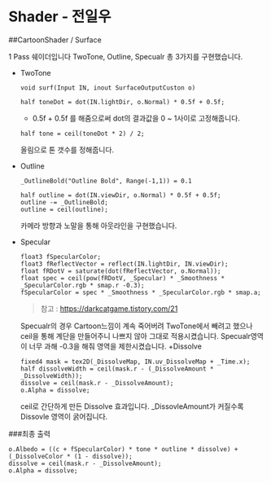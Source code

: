 # Shader - 전일우

##CartoonShader / Surface

1 Pass 쉐이더입니다
TwoTone, Outline, Specualr 총 3가지를 구현했습니다.

+ TwoTone
  ```
  void surf(Input IN, inout SurfaceOutputCuston o)
  ```
  ```
  half toneDot = dot(IN.lightDir, o.Normal) * 0.5f + 0.5f;
  ```
  * 0.5f + 0.5f 를 해줌으로써 dot의 결과값을 0 ~ 1사이로 고정해줍니다.
  ```
  half tone = ceil(toneDot * 2) / 2;
  ```
  올림으로 톤 갯수를 정해줍니다.
  
+ Outline
  ```
  _OutlineBold("Outline Bold", Range(-1,1)) = 0.1
  ```
  ```
  half outline = dot(IN.viewDir, o.Normal) * 0.5f + 0.5f;
  outline -= _OutlineBold;
  outline = ceil(outline);
  ```
  카메라 방향과 노말을 통해 아웃라인을 구현했습니다.
  
+ Specular
  ```
  float3 fSpecularColor;
  float3 fReflectVector = reflect(IN.lightDir, IN.viewDir);
  float fRDotV = saturate(dot(fReflectVector, o.Normal));
  float spec = ceil(pow(fRDotV, _Specular) * _Smoothness * _SpecularColor.rgb * smap.r -0.3);
  fSpecularColor = spec * _Smoothness * _SpecularColor.rgb * smap.a;
  ```
  > 참고 : https://darkcatgame.tistory.com/21
  
  Specualr의 경우  Cartoon느낌이 계속 죽어버려 TwoTone에서 빼려고 했으나 ceil을 통해 계단을 만들어주니 나쁘지 않아 그대로 적용시켰습니다.
  Specualr영역이 너무 과해 -0.3을 해줘 영역을 제한시켰습니다. 
  +Dissolve
  ```
  fixed4 mask = tex2D(_DissolveMap, IN.uv_DissolveMap + _Time.x);
  half dissolveWidth = ceil(mask.r - (_DissolveAmount * _DissolveWidth));
  dissolve = ceil(mask.r - _DissolveAmount);
  o.Alpha = dissolve;
  ```
  ceil로 간단하게 만든 Dissolve 효과입니다.
  _DissovleAmount가 커질수록 Dissovle 영역이 굵어집니다.
  
###최종 출력
```
o.Albedo = ((c + fSpecularColor) * tone * outline * dissolve) + (_DissolveColor * (1 - dissolve));
dissolve = ceil(mask.r - _DissolveAmount);
o.Alpha = dissolve;   
```


  
